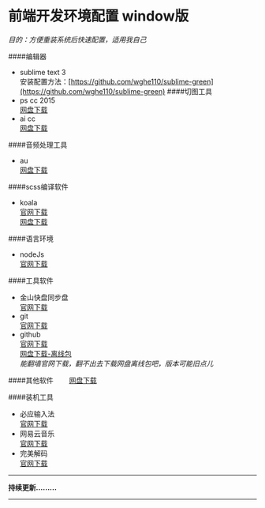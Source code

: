 前端开发环境配置 window版
========================
*目的：方便重装系统后快速配置，适用我自己*<br>

####编辑器
+ sublime text 3<br>
安装配置方法：[https://github.com/wghe110/sublime-green](https://github.com/wghe110/sublime-green)
####切图工具
+ ps cc 2015<br>[网盘下载](http://pan.baidu.com/s/1bOwyPS)
+ ai cc <br>[网盘下载](http://pan.baidu.com/s/1gfNM4Ht)

####音频处理工具
+ au <br>[网盘下载](http://pan.baidu.com/s/1hshhduW)

####scss编译软件
+ koala<br>[官网下载](http://koala-app.com/index-zh.html)<br>[网盘下载](http://pan.baidu.com/s/1b93tPO)<br>

####语言环境
+ nodeJs<br>[官网下载](https://nodejs.org/en/)<br>

####工具软件
+ 金山快盘同步盘<br>[官网下载](http://web.kuaipan.cn/d/pc)
+ git<br>[官网下载](https://git-scm.com/download/)
+ github<br>[官网下载](https://desktop.github.com/)<br>[网盘下载-离线包](http://pan.baidu.com/s/1ge7rp7d)<br>*能翻墙官网下载，翻不出去下载网盘离线包吧，版本可能旧点儿*

####其他软件
　　[网盘下载](http://pan.baidu.com/s/1pL272h9)

####装机工具
+ 必应输入法<br>[官网下载](http://bing.msn.cn/pinyin/)
+ 网易云音乐<br>[官网下载](http://music.163.com/#/download)
+ 完美解码<br>[官网下载](http://jm.wmzhe.com/)

--------------------------
**持续更新.........**

----------------------